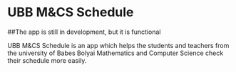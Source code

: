 # UBB M&CS Schedule
##The app is still in development, but it is functional

UBB M&CS Schedule is an app which helps the students and teachers from the university of Babes Bolyai Mathematics and Computer Science check their schedule more easily.


